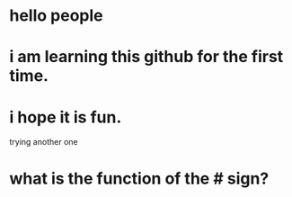 # hello people
# i am learning this github for the first time.
# i hope it is fun.
trying another one
# what is the function of the # sign?
